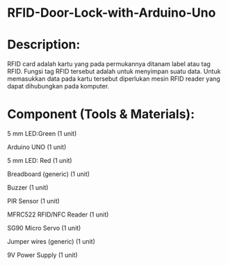 # RFID-Door-Lock-with-Arduino-Uno
# Description:
RFID card adalah kartu yang pada permukannya ditanam label atau tag RFID. Fungsi tag RFID tersebut adalah untuk menyimpan suatu data. Untuk memasukkan data pada kartu tersebut diperlukan mesin RFID reader yang dapat dihubungkan pada komputer.
# Component (Tools & Materials):
5 mm LED:Green (1 unit)

Arduino UNO (1 unit)

5 mm LED: Red (1 unit)

Breadboard (generic) (1 unit)

Buzzer (1 unit)

PIR Sensor (1 unit)

MFRC522 RFID/NFC Reader (1 unit)

SG90 Micro Servo (1 unit)

Jumper wires (generic) (1 unit)

9V Power Supply (1 unit)
